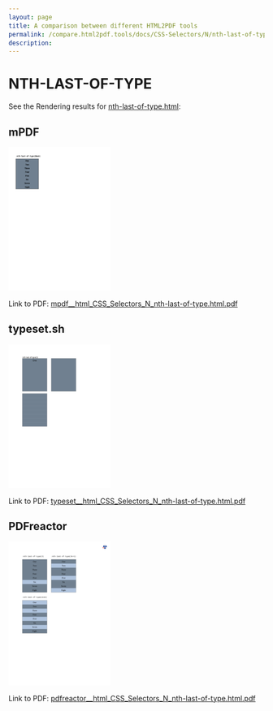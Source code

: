 ```yaml
---
layout: page
title: A comparison between different HTML2PDF tools
permalink: /compare.html2pdf.tools/docs/CSS-Selectors/N/nth-last-of-type.html
description: 
---
```


# NTH-LAST-OF-TYPE

See the Rendering results for [nth-last-of-type.html](/html/CSS%20Selectors/N/nth-last-of-type.html):

## mPDF
![](mpdf__html_CSS_Selectors_N_nth-last-of-type.html.png) 

Link to PDF: [mpdf__html_CSS_Selectors_N_nth-last-of-type.html.pdf](mpdf__html_CSS_Selectors_N_nth-last-of-type.html.pdf)

## typeset.sh
![](typeset__html_CSS_Selectors_N_nth-last-of-type.html.png) 

Link to PDF: [typeset__html_CSS_Selectors_N_nth-last-of-type.html.pdf](typeset__html_CSS_Selectors_N_nth-last-of-type.html.pdf)

## PDFreactor
![](pdfreactor__html_CSS_Selectors_N_nth-last-of-type.html.png) 

Link to PDF: [pdfreactor__html_CSS_Selectors_N_nth-last-of-type.html.pdf](pdfreactor__html_CSS_Selectors_N_nth-last-of-type.html.pdf)
